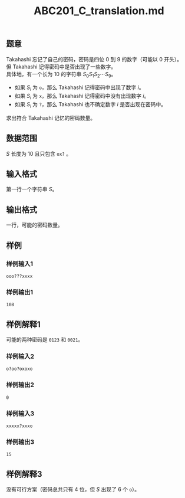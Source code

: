 ﻿---
title: "ABC201_C_translation.md"
tags: []
author: ""
created: ""
---

## 题意  

Takahashi 忘记了自己的密码，密码是四位 $0$ 到 $9$ 的数字（可能以 $0$ 开头）。    
但 Takahashi 记得密码中是否出现了一些数字。        
具体地，有一个长为 $10$ 的字符串 $S_0 S_1 S_2 \cdots S_9$。    
- 如果 $S_i$ 为 `o`，那么 Takahashi 记得密码中出现了数字 $i$。     
- 如果 $S_i$ 为 `x`，那么 Takahashi 记得密码中没有出现数字 $i$。     
- 如果 $S_i$ 为 `?`，那么 Takahashi 也不确定数字 $i$ 是否出现在密码中。 
      
求出符合 Takahashi 记忆的密码数量。    
## 数据范围

$S$ 长度为 $10$ 且只包含 `ox?` 。  

## 输入格式

第一行一个字符串 $S$。
          
## 输出格式

一行，可能的密码数量。

## 样例

### 样例输入1
```
ooo???xxxx
```

### 样例输出1
```
108
```

## 样例解释1

可能的两种密码是 `0123` 和 `0021`。

### 样例输入2
```
o?oo?oxoxo
```

### 样例输出2
```
0
```

### 样例输入3
```
xxxxx?xxxo
```

### 样例输出3
```
15
```

## 样例解释3

没有可行方案（密码总共只有 $4$ 位，但 $S$ 出现了 $6$ 个 `o`）。

